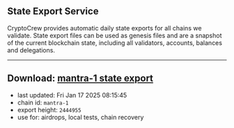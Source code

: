 ## State Export Service
CryptoCrew provides automatic daily state exports for all chains we validate. State export files can be used as genesis files and are a snapshot of the current blockchain state, including all validators, accounts, balances and delegations.

---
**Download: [mantra-1 state export](https://dl-eu2.ccvalidators.com/SERVICE/mantrachain/mantra-1_export_2444955.json)**
---

- last updated: Fri Jan 17 2025 08:15:45
- chain id: `mantra-1`
- export height: `2444955`
- use for: airdrops, local tests, chain recovery

